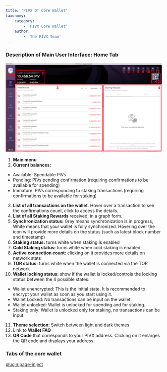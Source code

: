 ```yaml
---
title: 'PIVX QT Core Wallet'
taxonomy:
    category:
        - 'PIVX Core Wallet'
    author:
        - 'The PIVX Team'
---
```


### Description of Main User Interface: Home Tab
![1.Homepage.png](1.Homepage.png?classes=center&resize=600)

1. **Main menu**
2. **Current balances:**
  * Available: Spendable PIVs
  * Pending: PIVs pending confirmation (requiring confirmations to be available for spending)
  * Immature: PIVs corresponding to staking transactions (requiring confirmations to be available for staking)
3. **List of all transactions on the wallet**. Hover over a transaction to see the confirmations count, click to access the details.
4. **List of all Staking Rewards** received, in a graph form.
5. **Synchronization status:** Grey means synchronization is in progress, White means that your wallet is fully synchronized. Hovering over the icon will provide more details on the status (such as latest block number and timestamp)
6. **Staking status:** turns white when staking is enabled
7. **Cold Staking status:** turns white when cold staking is enabled
8. **Active connection count:** clicking on it provides more details on network stats
9. **TOR status:** turns white when the wallet is connected via the TOR network
10. **Wallet locking status:** show if the wallet is locked/controls the locking status between the 4 possible states:
  * Wallet unencrypted: This is the initial state. It is recommended to encrypt your wallet as soon as you start using it.
  * Wallet Locked: No transactions can be input on the wallet.
  * Wallet unlocked: Wallet is unlocked for spending and for staking.
  * Staking only: Wallet is unlocked only for staking, no transactions can be input.
11. **Theme selection:** Switch between light and dark themes
12. Link to **Wallet FAQ**
13. **QR Code** that corresponds to your PIVX address. Clicking on it enlarges the QR code and displays your address.

### Tabs of the core wallet

[plugin:page-inject](/pivx-core-wallet/qt-wallet/qt-wallet-tabs)

